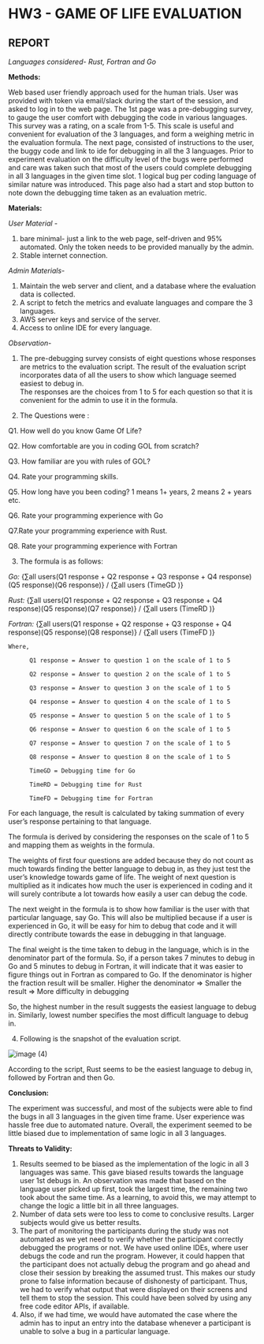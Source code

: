 # HW3 - GAME OF LIFE EVALUATION
## REPORT
*Languages considered- Rust, Fortran and Go*

**Methods:**

Web based user friendly approach used for the human trials.
User was provided with token via email/slack during the start of the session, and asked to log in to the web page.
The 1st page was a pre-debugging survey, to gauge the user comfort with debugging the code in various languages. This survey was a rating, on a scale from 1-5. This scale is useful and convenient for evaluation of the 3 languages, and form a weighing metric in the evaluation formula.
The next page, consisted of instructions to the user, the buggy code and link to ide for debugging in all the 3 languages. Prior to experiment evaluation on the difficulty level of the bugs were performed and care was taken such that most of the users could complete debugging in all 3 languages in the given time slot. 1 logical bug per coding language of similar nature was introduced.
This page also had a start and stop button to note down the debugging time taken as an evaluation metric. 


**Materials:**

*User Material -*

1) bare minimal- just a link to the web page, self-driven and 95% automated. Only the token needs to be provided manually by the admin.
2) Stable internet connection.

*Admin Materials-*

1) Maintain the web server and client, and a database where the evaluation data is collected.
2) A script to fetch the metrics and evaluate languages and compare the 3 languages.
3) AWS server keys and service of the server.
4) Access to online IDE for every language.

*Observation-*

1)	The pre-debugging survey consists of eight questions whose responses are metrics to the evaluation script. The result of the evaluation script incorporates data of all the users to show which language seemed easiest to debug in.  
The responses are the choices from 1 to 5 for each question so that it is convenient for the admin to use it in the formula.

2)	The Questions were :

  Q1. How well do you know Game Of Life?

  Q2. How comfortable are you in coding GOL from scratch?

  Q3. How familiar are you with rules of GOL?

  Q4. Rate your programming skills.

  Q5. How long have you been coding? 1 means 1+ years, 2 means 2 + years etc.

  Q6. Rate your programming experience with Go

  Q7.Rate your programming experience with Rust.

  Q8. Rate your programming experience with Fortran

3)	The formula is as follows:

   *Go:*
          {∑all users(Q1 response + Q2 response + Q3 response + Q4 response)(Q5 response)(Q6 response)} / {∑all users (TimeGD  )}

   *Rust:*
          {∑all users(Q1 response + Q2 response + Q3 response + Q4 response)(Q5 response)(Q7 response)} / {∑all users (TimeRD  )}

   *Fortran:*
          {∑all users(Q1 response + Q2 response + Q3 response + Q4 response)(Q5 response)(Q8 response)} / {∑all users (TimeFD  )}

    Where,

          Q1 response = Answer to question 1 on the scale of 1 to 5

          Q2 response = Answer to question 2 on the scale of 1 to 5

          Q3 response = Answer to question 3 on the scale of 1 to 5

          Q4 response = Answer to question 4 on the scale of 1 to 5

          Q5 response = Answer to question 5 on the scale of 1 to 5

          Q6 response = Answer to question 6 on the scale of 1 to 5

          Q7 response = Answer to question 7 on the scale of 1 to 5

          Q8 response = Answer to question 8 on the scale of 1 to 5

          TimeGD = Debugging time for Go

          TimeRD = Debugging time for Rust

          TimeFD = Debugging time for Fortran

For each language, the result is calculated by taking summation of every user’s response pertaining to that language.

The formula is derived by considering the responses on the scale of 1 to 5 and mapping them as weights in the formula.

The weights of first four questions are added because they do not count as much towards finding the better language to debug in, as they just test the user’s knowledge towards game of life.
The weight of next question is multiplied as it indicates how much the user is experienced in coding and it will surely contribute a lot towards how easily a user can debug the code.

The next weight in the formula is to show how familiar is the user with that particular language, say Go. This will also be multiplied because if a user is experienced in Go, it will be easy for him to debug that code and it will directly contribute towards the ease in debugging in that language.

The final weight is the time taken to debug in the language, which is in the denominator part of the formula. So, if a person takes 7 minutes to debug in Go and 5 minutes to debug in Fortran, it will indicate that it was easier to figure things out in Fortran as compared to Go. If the denominator is higher the fraction result will be smaller. Higher the denominator => Smaller the result => More difficulty in debugging

So, the highest number in the result suggests the easiest language to debug in. Similarly, lowest number specifies the most difficult language to debug in.

4)	Following is the snapshot of the evaluation script.

 ![image (4)](https://user-images.githubusercontent.com/59896588/92016788-d5355500-ed20-11ea-96a3-ea1998344f98.png)

According to the script, Rust seems to be the easiest language to debug in, followed by Fortran and then Go.

**Conclusion:**

The experiment was successful, and most of the subjects were able to find the bugs in all 3 languages in the given time frame. User experience was hassle free due to automated nature. Overall, the experiment seemed to be little biased due to implementation of same logic in all 3 languages.

**Threats to Validity:**

1) Results seemed to be biased as the implementation of the logic in all 3 languages was same. This gave biased results towards the language user 1st debugs in. An observation was made that based on the language user picked up first, took the largest time, the remaining two took about the same time. As a learning, to avoid this, we may attempt to change the logic a little bit in all three languages.
2) Number of data sets were too less to come to conclusive results. Larger subjects would give us better results.
3) The part of monitoring the participants during the study was not automated as we yet need to verify whether the participant correctly debugged the programs or not. We have used online IDEs, where user debugs the code and run the program. However, it could happen that the participant does not actually debug the program and go ahead and close their session by breaking the assumed trust. This makes our study prone to false information because of dishonesty of participant. Thus, we had to verify what output that were displayed on their screens and tell them to stop the session. This could have been solved by using any free code editor APIs, if available.
4) Also, if we had time, we would have automated the case where the admin has to input an entry into the database whenever a participant is unable to solve a bug in a particular language.
